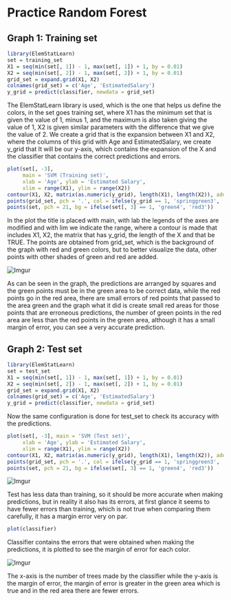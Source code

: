 # Practice Random Forest

## Graph 1: Training set
```R
library(ElemStatLearn)
set = training_set
X1 = seq(min(set[, 1]) - 1, max(set[, 1]) + 1, by = 0.01)
X2 = seq(min(set[, 2]) - 1, max(set[, 2]) + 1, by = 0.01)
grid_set = expand.grid(X1, X2)
colnames(grid_set) = c('Age', 'EstimatedSalary')
y_grid = predict(classifier, newdata = grid_set)
```
The ElemStatLearn library is used, which is the one that helps us define the colors, in the set goes training set, where X1 has the minimum set that is given the value of 1, minus 1, and the maximum is also taken giving the value of 1, X2 is given similar parameters with the difference that we give the value of 2. We create a grid that is the expansion between X1 and X2, where the columns of this grid with Age and EstimatedSalary, we create y_grid that It will be our y-axis, which contains the expansion of the X and the classifier that contains the correct predictions and errors.

```R
plot(set[, -3],
     main = 'SVM (Training set)',
     xlab = 'Age', ylab = 'Estimated Salary',
     xlim = range(X1), ylim = range(X2))
contour(X1, X2, matrix(as.numeric(y_grid), length(X1), length(X2)), add = TRUE)
points(grid_set, pch = '.', col = ifelse(y_grid == 1, 'springgreen3', 'tomato'))
points(set, pch = 21, bg = ifelse(set[, 3] == 1, 'green4', 'red3'))
```
In the plot the title is placed with main, with lab the legends of the axes are modified and with lim we indicate the range, where a contour is made that includes X1, X2, the matrix that has y_grid, the length of the X and that be TRUE.
The points are obtained from grid_set, which is the background of the graph with red and green colors, but to better visualize the data, other points with other shades of green and red are added.

![Imgur](https://imgur.com/0le19mT.png)

As can be seen in the graph, the predictions are arranged by squares and the green points must be in the green area to be correct data, while the red points go in the red area, there are small errors of red points that passed to the area green and the graph what it did is create small red areas for those points that are erroneous predictions, the number of green points in the red area are less than the red points in the green area, although it has a small margin of error, you can see a very accurate prediction.

## Graph 2: Test set

```r
library(ElemStatLearn)
set = test_set
X1 = seq(min(set[, 1]) - 1, max(set[, 1]) + 1, by = 0.01)
X2 = seq(min(set[, 2]) - 1, max(set[, 2]) + 1, by = 0.01)
grid_set = expand.grid(X1, X2)
colnames(grid_set) = c('Age', 'EstimatedSalary')
y_grid = predict(classifier, newdata = grid_set)
```
Now the same configuration is done for test_set to check its accuracy with the predictions.

```r
plot(set[, -3], main = 'SVM (Test set)',
     xlab = 'Age', ylab = 'Estimated Salary',
     xlim = range(X1), ylim = range(X2))
contour(X1, X2, matrix(as.numeric(y_grid), length(X1), length(X2)), add = TRUE)
points(grid_set, pch = '.', col = ifelse(y_grid == 1, 'springgreen3', 'tomato'))
points(set, pch = 21, bg = ifelse(set[, 3] == 1, 'green4', 'red3'))
```

![Imgur](https://imgur.com/3GiKtny.png)

Test has less data than training, so it should be more accurate when making predictions, but in reality it also has its errors, at first glance it seems to have fewer errors than training, which is not true when comparing them carefully, it has a margin error very on par.

```r
plot(classifier)
```

Classifier contains the errors that were obtained when making the predictions, it is plotted to see the margin of error for each color.

![Imgur](https://imgur.com/Zu8EPZj.png)

The x-axis is the number of trees made by the classifier while the y-axis is the margin of error, the margin of error is greater in the green area which is true and in the red area there are fewer errors.